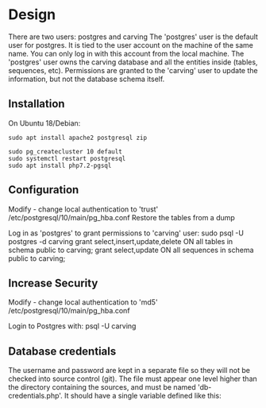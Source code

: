 # Design
There are two users: postgres and carving
The 'postgres' user is the default user for postgres. It is tied to the user 
account on the machine of the same name. You can only log in with this account
from the local machine. The 'postgres' user owns the carving database and all
the entities inside (tables, sequences, etc). Permissions are granted to the
'carving' user to update the information, but not the database schema itself.

## Installation
On Ubuntu 18/Debian:
```
sudo apt install apache2 postgresql zip

sudo pg_createcluster 10 default
sudo systemctl restart postgresql
sudo apt install php7.2-pgsql
```

## Configuration
Modify - change local authentication to 'trust'
/etc/postgresql/10/main/pg_hba.conf
Restore the tables from a dump

Log in as 'postgres' to grant permissions to 'carving' user:
sudo psql -U postgres -d carving
grant select,insert,update,delete ON all tables in schema public to carving;
grant select,update ON all sequences in schema public to carving;

## Increase Security
Modify - change local authentication to 'md5'
/etc/postgresql/10/main/pg_hba.conf

Login to Postgres with:
psql -U carving

## Database credentials
The username and password are kept in a separate file so they will not be
checked into source control (git). The file must appear one level higher
than the directory containing the sources, and must be named 'db-credentials.php'.
It should have a single variable defined like this:

<?php
$conn_string = "host=127.0.0.1 port=5432 user=*** dbname=*** password=***";
?>
